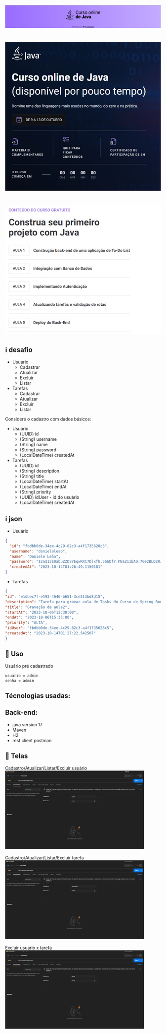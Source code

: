 <h1>
    <img src="./public/assets/img/title.jpg">
</h1>
<h1>
    <img src="./public/assets/img/main.jpg">
</h1>
<h1>
    <img src="./public/assets/img/conteudo.jpg">
</h1>

## :information_source: desafio
* Usuário
  * Cadastrar
  * Atualizar
  * Excluir
  * Listar
* Tarefas
  * Cadastrar
  * Atualizar
  * Excluir
  * Listar

Considere o cadastro com dados básicos:
* Usuário
  * (UUID) id 
  * (String) username 
  * (String) name
  * (String) password
  * (LocalDateTime) createdAt
* Tarefas
  * (UUID) id
  * (String) description
  * (String) title
  * (LocalDateTime) startAt
  * (LocalDateTime) endAt
  * (String) priority
  * (UUID) idUser - id do usuário
  * (LocalDateTime) createdAt 

## :information_source: json

* Usuário
```json
{
  "id": "fbdbb0de-34ee-4c29-82c3-a4f1735628c5",
  "username": "danieleleao",
  "name": "Daniele Leão",
  "password": "$2a$12$0abuZZDSYEqwKRC7DlxfU.56GDfY.PNaZ11bA0.70e2BLD2RJAhnK",
  "createdAt": "2023-10-14T01:26:49.1150181"
}
```

* Tarefas
```json
{
"id": "e1dbec7f-e193-4646-b651-3ce513bd8d15",
"description": "Tarefa para gravar aula de Tasks do Curso de Spring Boot2",
"title": "Gravação de aula2",
"startAt": "2023-10-06T12:30:00",
"endAt": "2023-10-06T15:35:00",
"priority": "ALTA",
"idUser": "fbdbb0de-34ee-4c29-82c3-a4f1735628c5",
"createdAt": "2023-10-14T01:27:22.542507"
}
```



## :seedling: Uso
Usuário pré cadastrado
```info
usuário = admin
senha = admin
```

## Técnologias usadas:

## Back-end:

* java version 17
* Maven
* H2
* rest client postman

## :iphone: Telas

Cadastro/Atualizar/Listar/Excluir usuário
<br />
<img width="450" src="public/assets/img/users.gif" />
<br /><br />
Cadastro/Atualizar/Listar/Excluir tarefa
<br />
<img width="450" src="public/assets/img/tasks.gif" />
<br /><br />
Excluir usuario x tarefa
<br />
<img width="450" src="public/assets/img/users_tasks.gif" />